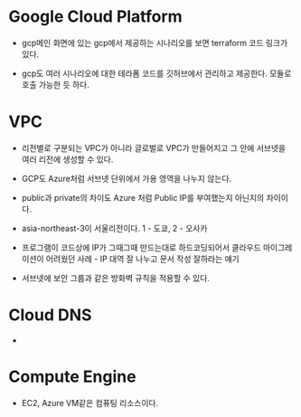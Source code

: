# Google Cloud Platform

- gcp메인 화면에 있는 gcp에서 제공하는 시나리오를 보면 terraform 코드 링크가 있다.

- gcp도 여러 시나리오에 대한 테라폼 코드를 깃허브에서 관리하고 제공한다. 모듈로 호출 가능한 듯 하다.

# VPC

- 리전별로 구분되는 VPC가 아니라 글로벌로 VPC가 만들어지고 그 안에 서브넷을 여러 리전에 생성할 수 있다.

- GCP도 Azure처럼 서브넷 단위에서 가용 영역을 나누지 않는다.

- public과 private의 차이도 Azure 처럼 Public IP를 부여했는지 아닌지의 차이이다.

- asia-northeast-3이 서울리전이다. 1 - 도쿄, 2 - 오사카

- 프로그램이 코드상에 IP가 그때그때 만드는대로 하드코딩되어서 클라우드 마이그레이션이 어려웠던 사례 - IP 대역 잘 나누고 문서 작성 잘하라는 얘기

- 서브넷에 보안 그룹과 같은 방화벽 규칙을 적용할 수 있다.

# Cloud DNS

-

# Compute Engine

- EC2, Azure VM같은 컴퓨팅 리소스이다.
